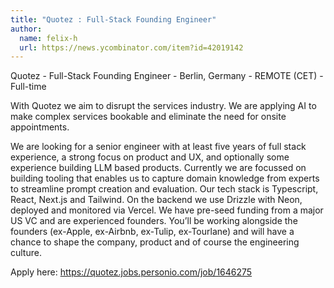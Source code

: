```yaml
---
title: "Quotez : Full-Stack Founding Engineer"
author:
  name: felix-h
  url: https://news.ycombinator.com/item?id=42019142
---
```

Quotez - Full-Stack Founding Engineer - Berlin, Germany - REMOTE (CET) - Full-time

With Quotez we aim to disrupt the services industry. We are applying AI to make complex services bookable and eliminate the need for onsite appointments.

We are looking for a senior engineer with at least five years of full stack experience, a strong focus on product and UX, and optionally some experience building LLM based products. Currently we are focussed on building tooling that enables us to capture domain knowledge from experts to streamline prompt creation and evaluation.
Our tech stack is Typescript, React, Next.js and Tailwind. On the backend we use Drizzle with Neon, deployed and monitored via Vercel.
We have pre-seed funding from a major US VC and are experienced founders. You’ll be working alongside the founders (ex-Apple, ex-Airbnb, ex-Tulip, ex-Tourlane) and will have a chance to shape the company, product and of course the engineering culture.

Apply here: <a href="https:&#x2F;&#x2F;quotez.jobs.personio.com&#x2F;job&#x2F;1646275" rel="nofollow">https:&#x2F;&#x2F;quotez.jobs.personio.com&#x2F;job&#x2F;1646275</a>
<JobApplication />
